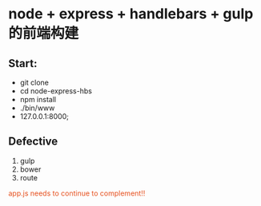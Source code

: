 # node + express + handlebars + gulp的前端构建

##


## Start:
* git clone
* cd node-express-hbs
* npm install
* ./bin/www
* 127.0.0.1:8000;

## Defective

1. gulp
2. bower
3.  route

<div style="color:rgb(230,80,30);">app.js needs to continue to complement!!</div>

